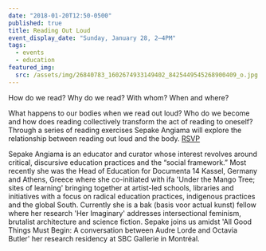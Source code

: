 ```yaml
---
date: "2018-01-20T12:50-0500"
published: true
title: Reading Out Loud
event_display_date: "Sunday, January 28, 2–4PM"
tags:
  - events
  - education
featured_img:
  src: /assets/img/26840783_1602674933149402_8425449545268900409_o.jpg
---
```


How do we read? Why do we read? With whom? When and where?

What happens to our bodies when we read out loud? Who do we become and how does reading collectively transform the act of reading to oneself? Through a series of reading exercises Sepake Angiama will explore the relationship between reading out loud and the body. [RSVP](https://www.facebook.com/events/135470050591335/?notif_t=plan_user_joined&notif_id=1516456506312979)

Sepake Angiama is an educator and curator whose interest revolves around critical, discursive education practices and the “social framework.” Most recently she was the Head of Education for Documenta 14 Kassel, Germany and Athens, Greece where she co-initiated with ifa 'Under the Mango Tree; sites of learning' bringing together at artist-led schools, libraries and initiatives with a focus on radical education practices, indigenous practices and the global South. Currently she is a bak (basis voor actual kunst) fellow where her research 'Her Imaginary' addresses intersectional feminism, brutalist architecture and science fiction. Sepake joins us amidst 'All Good Things Must Begin: A conversation between Audre Lorde and Octavia Butler' her research residency at SBC Gallerie in Montréal.
